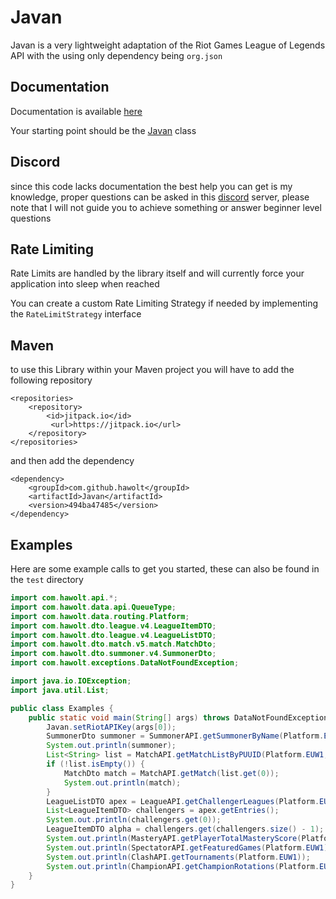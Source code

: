 # Javan

Javan is a very lightweight adaptation of the Riot Games League of Legends API with the using only dependency
being `org.json`

## Documentation

Documentation is available [here](https://javan.hawolt.com)

Your starting point should be the [Javan](https://javan.hawolt.com/com/hawolt/Javan.html) class

## Discord

since this code lacks documentation the best help you can get is my knowledge, proper questions can be asked in this [discord](https://discord.gg/3wknX5gxaW) server, please note that I will not guide you to achieve something or answer beginner level questions

## Rate Limiting

Rate Limits are handled by the library itself and will currently force your application into sleep when reached

You can create a custom Rate Limiting Strategy if needed by implementing the `RateLimitStrategy` interface


## Maven

to use this Library within your Maven project you will have to add the following repository

```
<repositories>
    <repository>
        <id>jitpack.io</id>
         <url>https://jitpack.io</url>
    </repository>
</repositories>
```

and then add the dependency

```
<dependency>
    <groupId>com.github.hawolt</groupId>
    <artifactId>Javan</artifactId>
    <version>494ba47485</version>             
</dependency>
```

## Examples

Here are some example calls to get you started, these can also be found in the `test` directory

```java
import com.hawolt.api.*;
import com.hawolt.data.api.QueueType;
import com.hawolt.data.routing.Platform;
import com.hawolt.dto.league.v4.LeagueItemDTO;
import com.hawolt.dto.league.v4.LeagueListDTO;
import com.hawolt.dto.match.v5.match.MatchDto;
import com.hawolt.dto.summoner.v4.SummonerDto;
import com.hawolt.exceptions.DataNotFoundException;

import java.io.IOException;
import java.util.List;

public class Examples {
    public static void main(String[] args) throws DataNotFoundException, IOException {
        Javan.setRiotAPIKey(args[0]);
        SummonerDto summoner = SummonerAPI.getSummonerByName(Platform.EUW1, "Agurin");
        System.out.println(summoner);
        List<String> list = MatchAPI.getMatchListByPUUID(Platform.EUW1, summoner.getPUUID());
        if (!list.isEmpty()) {
            MatchDto match = MatchAPI.getMatch(list.get(0));
            System.out.println(match);
        }
        LeagueListDTO apex = LeagueAPI.getChallengerLeagues(Platform.EUW1, QueueType.RANKED_SOLO_5x5);
        List<LeagueItemDTO> challengers = apex.getEntries();
        System.out.println(challengers.get(0));
        LeagueItemDTO alpha = challengers.get(challengers.size() - 1);
        System.out.println(MasteryAPI.getPlayerTotalMasteryScore(Platform.EUW1, alpha.getSummonerId()));
        System.out.println(SpectatorAPI.getFeaturedGames(Platform.EUW1));
        System.out.println(ClashAPI.getTournaments(Platform.EUW1));
        System.out.println(ChampionAPI.getChampionRotations(Platform.EUW1));
    }
}
```

